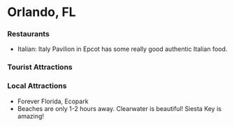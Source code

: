 # Orlando, FL

### Restaurants
- Italian: Italy Pavilion in Epcot has some really good authentic Italian food.

### Tourist Attractions

### Local Attractions
- Forever Florida, Ecopark
- Beaches are only 1-2 hours away. Clearwater is beautiful! Siesta Key is amazing!
